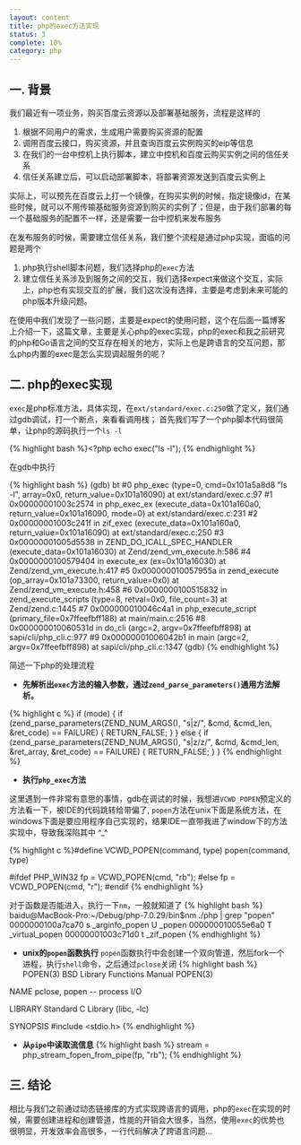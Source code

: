 ```yaml
---
layout: content
title: php的exec方法实现
status: 3
complete: 10% 
category: php
---
```


## 一. 背景
我们最近有一项业务，购买百度云资源以及部署基础服务，流程是这样的
1. 根据不同用户的需求，生成用户需要购买资源的配置
2. 调用百度云接口，购买资源，并且查询百度云实例购买的eip等信息
3. 在我们的一台中控机上执行脚本，建立中控机和百度云购买实例之间的信任关系
4. 信任关系建立后，可以启动部署脚本，将部署资源发送到百度云实例上

实际上，可以预先在百度云上打一个镜像，在购买实例的时候，指定镜像id，在某些时候，就可以不用传输基础服务资源到购买的实例了；但是，由于我们部署的每一个基础服务的配置不一样，还是需要一台中控机来发布服务

在发布服务的时候，需要建立信任关系，我们整个流程是通过php实现，面临的问题是两个
1. php执行shell脚本问题，我们选择php的`exec`方法
2. 建立信任关系涉及到服务之间的交互，我们选择expect来做这个交互，实际上，php也有实现交互的扩展，我们这次没有选择，主要是考虑到未来可能的php版本升级问题。

在使用中我们发现了一些问题，主要是expect的使用问题，这个在后面一篇博客上介绍一下，这篇文章，主要是关心php的exec实现，php的exec和我之前研究的php和Go语言之间的交互存在相关的地方，实际上也是跨语言的交互问题，那么php内置的exec是怎么实现调起服务的呢？ 

## 二. php的exec实现

`exec`是php标准方法，具体实现，在`ext/standard/exec.c:250`做了定义，我们通过gdb调试，打一个断点，来看看调用栈； 首先我们写了一个php脚本代码很简单，让php的源码执行一个`ls -l`

{% highlight bash %}<?php
echo exec("ls -l");
{% endhighlight %}

在gdb中执行

{% highlight bash %}
(gdb) bt
#0  php_exec (type=0, cmd=0x101a5a8d8 "ls -l", array=0x0, return_value=0x101a16090) at ext/standard/exec.c:97
#1  0x00000001003c2574 in php_exec_ex (execute_data=0x101a160a0, return_value=0x101a16090, mode=0) at ext/standard/exec.c:231
#2  0x00000001003c241f in zif_exec (execute_data=0x101a160a0, return_value=0x101a16090) at ext/standard/exec.c:250
#3  0x00000001005d5538 in ZEND_DO_ICALL_SPEC_HANDLER (execute_data=0x101a16030) at Zend/zend_vm_execute.h:586
#4  0x0000000100579404 in execute_ex (ex=0x101a16030) at Zend/zend_vm_execute.h:417
#5  0x000000010057955a in zend_execute (op_array=0x101a73300, return_value=0x0) at Zend/zend_vm_execute.h:458
#6  0x0000000100515832 in zend_execute_scripts (type=8, retval=0x0, file_count=3) at Zend/zend.c:1445
#7  0x000000010046c4a1 in php_execute_script (primary_file=0x7ffeefbff188) at main/main.c:2516
#8  0x000000010060531d in do_cli (argc=2, argv=0x7ffeefbff898) at sapi/cli/php_cli.c:977
#9  0x00000001006042b1 in main (argc=2, argv=0x7ffeefbff898) at sapi/cli/php_cli.c:1347
(gdb)
{% endhighlight %}

简述一下php的处理流程
- **先解析出`exec`方法的输入参数，通过`zend_parse_parameters()`通用方法解析。**

{% highlight c %}
if (mode) {
    if (zend_parse_parameters(ZEND_NUM_ARGS(), "s|z/", &cmd, &cmd_len, &ret_code) == FAILURE) {
	    RETURN_FALSE;
    }
} else {
    if (zend_parse_parameters(ZEND_NUM_ARGS(), "s|z/z/", &cmd, &cmd_len, &ret_array, &ret_code) == FAILURE) {
	    RETURN_FALSE;
    }
}
{% endhighlight %}

- **执行`php_exec`方法**

这里遇到一件非常有意思的事情，gdb在调试的时候，我想进`VCWD_POPEN`预定义的方法看一下，被IDE的代码跳转给带偏了, `popen`方法在unix下面是系统方法，在windows下面是要应用程序自己实现的，结果IDE一直带我进了window下的方法实现中，导致我深陷其中 ^_^

{% highlight c %}#define VCWD_POPEN(command, type) popen(command, type)

#ifdef PHP_WIN32
    fp = VCWD_POPEN(cmd, "rb");
#else
    fp = VCWD_POPEN(cmd, "r");
#endif
{% endhighlight %}

对于函数是否能进入，执行一下`nm`，一般就知道了
{% highlight bash %}
baidu@MacBook-Pro:~/Debug/php-7.0.29/bin$nm ./php | grep "popen"
0000000100a7ca70 s _arginfo_popen
                 U _popen
000000010055e6a0 T _virtual_popen
00000001003c71d0 t _zif_popen
{% endhighlight %}


- **unix的`popen`函数执行**
`popen`函数执行中会创建一个双向管道，然后fork一个进程，执行`shell`命令，之后通过`pclose`关闭
{% highlight bash %}
POPEN(3)                 BSD Library Functions Manual                 POPEN(3)

NAME
     pclose, popen -- process I/O

LIBRARY
     Standard C Library (libc, -lc)

SYNOPSIS
     #include <stdio.h>
{% endhighlight %}


- **从`pipe`中读取流信息**
{% highlight bash %}
    stream = php_stream_fopen_from_pipe(fp, "rb");
{% endhighlight %}


## 三. 结论
相比与我们之前通过动态链接库的方式实现跨语言的调用，php的`exec`在实现的时候，需要创建进程和创建管道，性能的开销会大很多，当然，使用`exec`的优势也很明显，开发效率会高很多，一行代码解决了跨语言问题...
